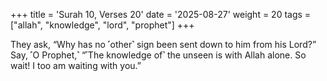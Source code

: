 +++
title = 'Surah 10, Verses 20'
date = '2025-08-27'
weight = 20
tags = ["allah", "knowledge", "lord", "prophet"]
+++

They ask, “Why has no ˹other˺ sign been sent down to him from his Lord?” Say, ˹O Prophet,˺ “˹The knowledge of˺ the unseen is with Allah alone. So wait! I too am waiting with you.”